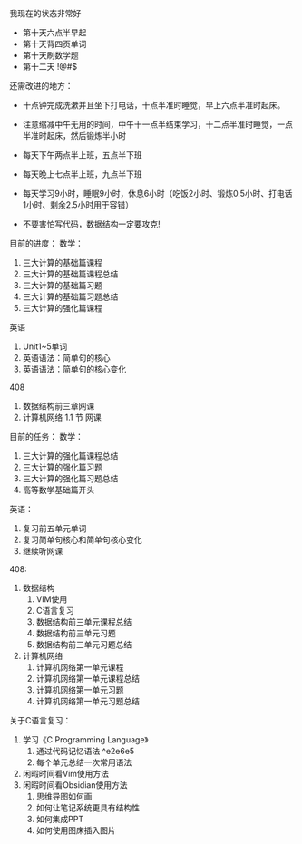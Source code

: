 我现在的状态非常好
- 第十天六点半早起
- 第十天背四页单词
- 第十天刷数学题
- 第十二天 !@#$

还需改进的地方：
- 十点钟完成洗漱并且坐下打电话，十点半准时睡觉，早上六点半准时起床。
- 注意缩减中午无用的时间，中午十一点半结束学习，十二点半准时睡觉，一点半准时起床，然后锻炼半小时
- 每天下午两点半上班，五点半下班
- 每天晚上七点半上班，九点半下班
- 每天学习9小时，睡眠9小时，休息6小时（吃饭2小时、锻炼0.5小时、打电话1小时、剩余2.5小时用于容错）

- 不要害怕写代码，数据结构一定要攻克!

目前的进度：
数学：
1. 三大计算的基础篇课程
2. 三大计算的基础篇课程总结
3. 三大计算的基础篇习题
4. 三大计算的基础篇习题总结
5. 三大计算的强化篇课程

英语
1. Unit1~5单词
2. 英语语法：简单句的核心
3. 英语语法：简单句的核心变化

408
1. 数据结构前三章网课
2. 计算机网络 1.1 节 网课

目前的任务：
数学：
1. 三大计算的强化篇课程总结
2. 三大计算的强化篇习题
3. 三大计算的强化篇习题总结
4. 高等数学基础篇开头

英语：
1. 复习前五单元单词
2. 复习简单句核心和简单句核心变化
3. 继续听网课

408:
1. 数据结构
	1. VIM使用
	2. C语言复习
	3. 数据结构前三单元课程总结
	4. 数据结构前三单元习题
	5. 数据结构前三单元习题总结
2. 计算机网络
	1. 计算机网络第一单元课程
	2. 计算机网络第一单元课程总结
	3. 计算机网络第一单元习题
	4. 计算机网络第一单元习题总结

关于C语言复习：
1. 学习《C Programming Language》
	1. 通过代码记忆语法 ^e2e6e5
	2. 每个单元总结一次常用语法
2. 闲暇时间看Vim使用方法
3. 闲暇时间看Obsidian使用方法
	1. 思维导图如何画
	2. 如何让笔记系统更具有结构性
	3. 如何集成PPT
	4. 如何使用图床插入图片
 